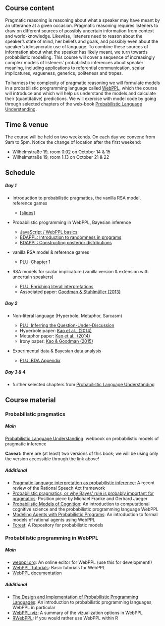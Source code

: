 ## Course content

Pragmatic reasoning is reasoning about what a speaker may have meant by an utterance at a given occasion. Pragmatic reasoning requires listeners to draw on different sources of possibly uncertain information from context and world-knowledge. Likewise, listeners need to reason about the speaker’s state of mind, her beliefs and goals, and possibly even about the speaker’s idiosyncratic use of language. To combine these sources of information about what the speaker has likely meant, we turn towards probabilistic modelling. This course will cover a sequence of increasingly complex models of listeners’ probabilistic inferences about speaker meaning, including applications to referential communication, scalar implicatures, vagueness, generics, politeness and tropes.

To harness the complexity of pragmatic reasoning we will formulate models in a probabilistic programming language called [WebPPL](http://webppl.org/), which the course will introduce and which will help us understand the models and calculate their (quantitative) predictions. We will exercise with model code by going through selected chapters of the web-book [Probabilistic Language Understanding](https://michael-franke.github.io/probLang/).

## Time & venue

The course will be held on two weekends. On each day we convene from 9am to 5pm. Notice the change of location after the first weekend:

- Wilhelmstraße 19, room 0.02 on October 14 & 15
- Wilhelmstraße 19, room 1.13 on October 21 & 22

## Schedule

##### Day 1

- Introduction to probabilistic pragmatics, the vanilla RSA model, reference games
  - [[slides]](http://stanford.edu/~mtessler/short-courses/2017-computational-pragmatics/slides/CompPrag_intro_DGfS-FS-2017.pdf)

- Probabilistic programming in WebPPL, Bayesian inference
  - [JavaScript / WebPPL basics](http://probmods.org/chapters/13-appendix-js-basics.html)
  - [BDAPPL: Introduction to randomness in programs](https://mhtess.github.io/bdappl/chapters/01-introduction.html)
  - [BDAPPL: Constructing posterior distributions](https://mhtess.github.io/bdappl/chapters/02-buildingModels.html)
  
- vanilla RSA model & reference games
  - [PLU: Chapter 1](https://michael-franke.github.io/probLang/chapters/01-introduction.html)

- RSA models for scalar implicature (vanilla version & extension with uncertain speakers)
  - [PLU: Enriching literal interpretations](https://michael-franke.github.io/probLang/chapters/02-pragmatics.html)
  - Associated paper: [Goodman & Stuhlmüller (2013)](https://web.stanford.edu/~ngoodman/papers/GS-TopiCS-2013.pdf)


##### Day 2

- Non-literal language (Hyperbole, Metaphor, Sarcasm)
  - [PLU: Inferring the Question-Under-Discussion](https://michael-franke.github.io/probLang/chapters/03-nonliteral.html)
  - Hyperbole paper: [Kao et al., (2014)](http://cocolab.stanford.edu/papers/KaoEtAl2014-PNAS.pdf)
  - Metaphor paper: [Kao et al., (2014)](http://cocolab.stanford.edu/papers/KaoEtAl2014-Cogsci.pdf)
  - Irony paper: [Kao & Goodman (2015)](http://cocolab.stanford.edu/papers/KaoEtAl2015-Cogsci.pdf)
  
- Experimental data & Bayesian data analysis
  - [PLU: BDA Appendix](https://michael-franke.github.io/probLang/chapters/app-02-BDA.html)

##### Day 3 & 4

- further selected chapters from [Probabilistic Language Understanding](https://michael-franke.github.io/probLang/)

## Course material

### Probabilistic pragmatics

##### Main

[Probabilistic Language Understanding](https://michael-franke.github.io/probLang/): webbook on probabilistic models of pragmatic inference

**Caveat:** there are (at least) two versions of this book; we will be using only the version accessible through the link above!

##### Additional

- [Pragmatic language interpretation as probabilistic inference](http://langcog.stanford.edu/papers_new/goodman-2016-underrev.pdf): A recent review of the Rational Speech Act framework
- [Probabilistic pragmatics, or why Bayes' rule is probably important for pragmatics](https://www.degruyter.com/view/j/zfsw.2016.35.issue-1/zfs-2016-0002/zfs-2016-0002.xml): Position piece by Michael Franke and Gerhard Jaeger
- [Probabilistic Models of Cognition](http://probmods.org/): An introduction to computational cognitive science and the probabilistic programming language WebPPL
- [Modeling Agents with Probabilistic Programs](http://agentmodels.org): An introduction to formal models of rational agents using WebPPL
- [Forest](http://forestdb.org): A Repository for probabilistic models

### Probabilistic programming in WebPPL

##### Main

- [webppl.org](http://webppl.org): An online editor for WebPPL (use this for development!)
- [WebPPL Tutorials](https://mhtess.github.io/bdappl/): Basic tutorials for WebPPL
- [WebPPL documentation](http://webppl.readthedocs.io/en/master/)

##### Additional 

- [The Design and Implementation of Probabilistic Programming Languages](http://dippl.org): An introduction to probabilistic programming languages, WebPPL in particular
- [WebPPL-viz](http://probmods.github.io/webppl-viz/): A summary of the vizualization options in WebPPL
- [RWebPPL](https://github.com/mhtess/rwebppl): If you would rather use WebPPL within R



